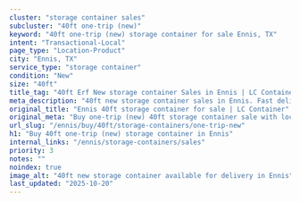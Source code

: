 ```yaml
---
cluster: "storage container sales"
subcluster: "40ft one-trip (new)"
keyword: "40ft one-trip (new) storage container for sale Ennis, TX"
intent: "Transactional-Local"
page_type: "Location-Product"
city: "Ennis, TX"
service_type: "storage container"
condition: "New"
size: "40ft"
title_tag: "40ft Erf New storage container Sales in Ennis | LC Container"
meta_description: "40ft new storage container sales in Ennis. Fast delivery, competitive pricing. Serving storage containers area. Quote ID: 805. Call (214) 524-4168 for your free quote today."
original_title: "Ennis 40ft storage container for sale | LC Container"
original_meta: "Buy one-trip (new) 40ft storage container sale with local delivery in Ennis, TX. LC Container — local Since 2003. Request a fast quote today."
url_slug: "/ennis/buy/40ft/storage-containers/one-trip-new"
h1: "Buy 40ft one-trip (new) storage container in Ennis"
internal_links: "/ennis/storage-containers/sales"
priority: 3
notes: ""
noindex: true
image_alt: "40ft new storage container available for delivery in Ennis"
last_updated: "2025-10-20"
---
```


<!-- TODO: Add unique city/inventory copy, images, and internal links here. -->

